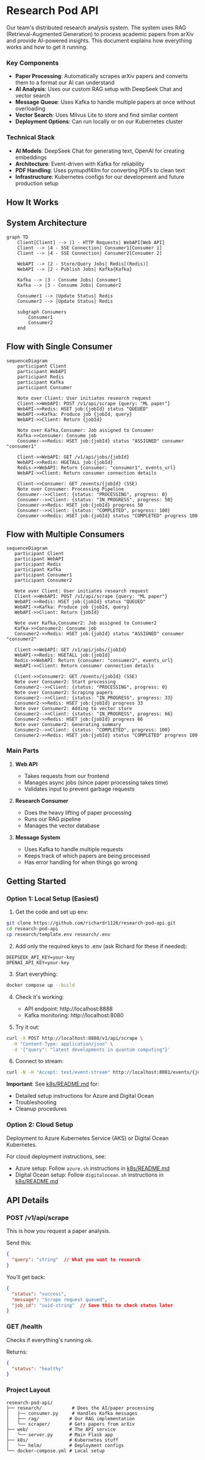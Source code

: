 # Research Pod API

Our team's distributed research analysis system. The system uses RAG (Retrieval-Augmented Generation) to process academic papers from arXiv and provide AI-powered insights. This document explains how everything works and how to get it running.

### Key Components
- **Paper Processing**: Automatically scrapes arXiv papers and converts them to a format our AI can understand
- **AI Analysis**: Uses our custom RAG setup with DeepSeek Chat and vector search
- **Message Queue**: Uses Kafka to handle multiple papers at once without overloading
- **Vector Search**: Uses Milvus Lite to store and find similar content
- **Deployment Options**: Can run locally or on our Kubernetes cluster

### Technical Stack
- **AI Models**: DeepSeek Chat for generating text, OpenAI for creating embeddings
- **Architecture**: Event-driven with Kafka for reliability
- **PDF Handling**: Uses pymupdf4llm for converting PDFs to clean text
- **Infrastructure**: Kubernetes configs for our development and future production setup

## How It Works

## System Architecture

```mermaid
graph TD
    Client[Client] --> |1 - HTTP Requests| WebAPI[Web API]
    Client --> |4 - SSE Connection| Consumer1[Consumer 1]
    Client --> |4 - SSE Connection| Consumer2[Consumer 2]
    
    WebAPI --> |2 - Store/Query Jobs| Redis[(Redis)]
    WebAPI --> |2 - Publish Jobs| Kafka{Kafka}
    
    Kafka --> |3 - Consume Jobs| Consumer1
    Kafka --> |3 - Consume Jobs| Consumer2
    
    Consumer1 --> |Update Status| Redis
    Consumer2 --> |Update Status| Redis
    
    subgraph Consumers
        Consumer1
        Consumer2
    end
```

## Flow with Single Consumer

```mermaid
sequenceDiagram
    participant Client
    participant WebAPI
    participant Redis
    participant Kafka
    participant Consumer
    
    Note over Client: User initiates research request
    Client->>WebAPI: POST /v1/api/scrape {query: "ML paper"}
    WebAPI->>Redis: HSET job:{jobId} status "QUEUED"
    WebAPI->>Kafka: Produce job {jobId, query}
    WebAPI->>Client: Return {jobId}
    
    Note over Kafka,Consumer: Job assigned to Consumer
    Kafka->>Consumer: Consume job
    Consumer->>Redis: HSET job:{jobId} status "ASSIGNED" consumer "consumer1"
    
    Client->>WebAPI: GET /v1/api/jobs/{jobId}
    WebAPI->>Redis: HGETALL job:{jobId}
    Redis->>WebAPI: Return {consumer: "consumer1", events_url}
    WebAPI->>Client: Return consumer connection details
    
    Client->>Consumer: GET /events/{jobId} (SSE)
    Note over Consumer: Processing Pipeline
    Consumer-->>Client: {status: "PROCESSING", progress: 0}
    Consumer-->>Client: {status: "IN_PROGRESS", progress: 50}
    Consumer->>Redis: HSET job:{jobId} progress 50
    Consumer-->>Client: {status: "COMPLETED", progress: 100}
    Consumer->>Redis: HSET job:{jobId} status "COMPLETED" progress 100
```

## Flow with Multiple Consumers
```mermaid
sequenceDiagram
   participant Client
   participant WebAPI
   participant Redis
   participant Kafka
   participant Consumer1
   participant Consumer2
   
   Note over Client: User initiates research request
   Client->>WebAPI: POST /v1/api/scrape {query: "ML paper"}
   WebAPI->>Redis: HSET job:{jobId} status "QUEUED"
   WebAPI->>Kafka: Produce job {jobId, query}
   WebAPI->>Client: Return {jobId}
   
   Note over Kafka,Consumer2: Job assigned to Consumer2
   Kafka->>Consumer2: Consume job
   Consumer2->>Redis: HSET job:{jobId} status "ASSIGNED" consumer "consumer2"
   
   Client->>WebAPI: GET /v1/api/jobs/{jobId}
   WebAPI->>Redis: HGETALL job:{jobId}
   Redis->>WebAPI: Return {consumer: "consumer2", events_url}
   WebAPI->>Client: Return consumer connection details
   
   Client->>Consumer2: GET /events/{jobId} (SSE)
   Note over Consumer2: Start processing
   Consumer2-->>Client: {status: "PROCESSING", progress: 0}
   Note over Consumer2: Scraping papers
   Consumer2-->>Client: {status: "IN_PROGRESS", progress: 33}
   Consumer2->>Redis: HSET job:{jobId} progress 33
   Note over Consumer2: Adding to vector store
   Consumer2-->>Client: {status: "IN_PROGRESS", progress: 66}
   Consumer2->>Redis: HSET job:{jobId} progress 66
   Note over Consumer2: Generating summary
   Consumer2-->>Client: {status: "COMPLETED", progress: 100}
   Consumer2->>Redis: HSET job:{jobId} status "COMPLETED" progress 100
```

### Main Parts
1. **Web API**
   - Takes requests from our frontend
   - Manages async jobs (since paper processing takes time)
   - Validates input to prevent garbage requests

2. **Research Consumer**
   - Does the heavy lifting of paper processing
   - Runs our RAG pipeline
   - Manages the vector database

3. **Message System**
   - Uses Kafka to handle multiple requests
   - Keeps track of which papers are being processed
   - Has error handling for when things go wrong

## Getting Started

### Option 1: Local Setup (Easiest)

1. Get the code and set up env:
```bash
git clone https://github.com/richardr1126/research-pod-api.git
cd research-pod-api
cp research/template.env research/.env
```

2. Add only the required keys to .env (ask Richard for these if needed):
```env
DEEPSEEK_API_KEY=your-key
OPENAI_API_KEY=your-key
```

3. Start everything:
```bash
docker compose up --build
```

4. Check it's working:
   - API endpoint: http://localhost:8888
   - Kafka monitoring: http://localhost:8080

5. Try it out:
```bash
curl -X POST http://localhost:8888/v1/api/scrape \
  -H "Content-Type: application/json" \
  -d '{"query": "latest developments in quantum computing"}'
```

6. Connect to stream:
```bash
curl -N -H "Accept: text/event-stream" http://localhost:8081/events/{job_id}
```   

**Important**: See [k8s/README.md](k8s/README.md) for:
- Detailed setup instructions for Azure and Digital Ocean
- Troubleshooting
- Cleanup procedures

### Option 2: Cloud Setup

Deployment to Azure Kubernetes Service (AKS) or Digital Ocean Kubernetes. 

For cloud deployment instructions, see:
- Azure setup: Follow `azure.sh` instructions in [k8s/README.md](k8s/README.md#2-azure-kubernetes-service-aks)
- Digital Ocean setup: Follow `digitalocean.sh` instructions in [k8s/README.md](k8s/README.md#3-digital-ocean-kubernetes)

## API Details

### POST /v1/api/scrape
This is how you request a paper analysis.

Send this:
```json
{
  "query": "string"  // What you want to research
}
```

You'll get back:
```json
{
  "status": "success",
  "message": "Scrape request queued",
  "job_id": "uuid-string"  // Save this to check status later
}
```

### GET /health
Checks if everything's running ok.

Returns:
```json
{
  "status": "healthy"
}
```

### Project Layout
```
research-pod-api/
├── research/           # Does the AI/paper processing
│   ├── consumer.py     # Handles Kafka messages
│   ├── rag/           # Our RAG implementation
│   └── scraper/       # Gets papers from arXiv
├── web/               # The API service
│   └── server.py      # Main Flask app
├── k8s/               # Kubernetes stuff
│   └── helm/          # Deployment configs
└── docker-compose.yml # Local setup
```